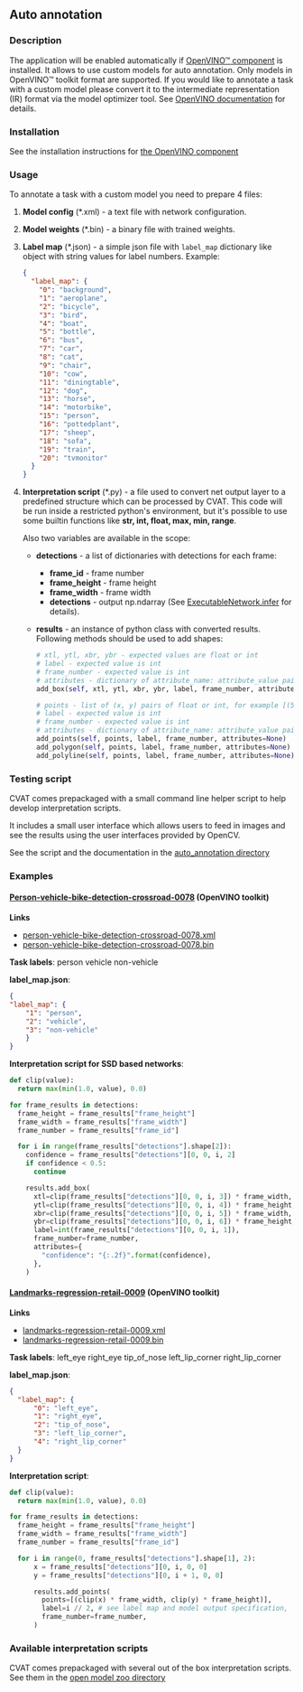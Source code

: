 ## Auto annotation

### Description

The application will be enabled automatically if
[OpenVINO&trade; component](../../../components/openvino)
is installed. It allows to use custom models for auto annotation. Only models in
OpenVINO&trade; toolkit format are supported. If you would like to annotate a
task with a custom model please convert it to the intermediate representation
(IR) format via the model optimizer tool. See [OpenVINO documentation](https://software.intel.com/en-us/articles/OpenVINO-InferEngine) for details.

### Installation

See the installation instructions for [the OpenVINO component](../../../components/openvino)

### Usage

To annotate a task with a custom model you need to prepare 4 files:
1. __Model config__ (*.xml) - a text file with network configuration.
1. __Model weights__ (*.bin) - a binary file with trained weights.
1. __Label map__ (*.json) - a simple json file with `label_map` dictionary like
object with string values for label numbers.
  Example:
    ```json
    {
      "label_map": {
        "0": "background",
        "1": "aeroplane",
        "2": "bicycle",
        "3": "bird",
        "4": "boat",
        "5": "bottle",
        "6": "bus",
        "7": "car",
        "8": "cat",
        "9": "chair",
        "10": "cow",
        "11": "diningtable",
        "12": "dog",
        "13": "horse",
        "14": "motorbike",
        "15": "person",
        "16": "pottedplant",
        "17": "sheep",
        "18": "sofa",
        "19": "train",
        "20": "tvmonitor"
      }
    }
    ```
1. __Interpretation script__ (*.py) - a file used to convert net output layer
to a predefined structure which can be processed by CVAT. This code will be run
inside a restricted python's environment, but it's possible to use some
builtin functions like __str, int, float, max, min, range__.

   Also two variables are available in the scope:

   - __detections__ - a list of dictionaries with detections for each frame:
      * __frame_id__ - frame number
      * __frame_height__ - frame height
      * __frame_width__ - frame width
      * __detections__ - output np.ndarray (See [ExecutableNetwork.infer](https://software.intel.com/en-us/articles/OpenVINO-InferEngine#inpage-nav-11-6-3) for details).

   - __results__ - an instance of python class with converted results.
     Following methods should be used to add shapes:
     ```python
     # xtl, ytl, xbr, ybr - expected values are float or int
     # label - expected value is int
     # frame_number - expected value is int
     # attributes - dictionary of attribute_name: attribute_value pairs, for example {"confidence": "0.83"}
     add_box(self, xtl, ytl, xbr, ybr, label, frame_number, attributes=None)

     # points - list of (x, y) pairs of float or int, for example [(57.3, 100), (67, 102.7)]
     # label - expected value is int
     # frame_number - expected value is int
     # attributes - dictionary of attribute_name: attribute_value pairs, for example {"confidence": "0.83"}
     add_points(self, points, label, frame_number, attributes=None)
     add_polygon(self, points, label, frame_number, attributes=None)
     add_polyline(self, points, label, frame_number, attributes=None)
     ```

### Testing script

CVAT comes prepackaged with a small command line helper script to help develop interpretation scripts.

It includes a small user interface which allows users to feed in images and see the results using
the user interfaces provided by OpenCV.

See the script and the documentation in the
[auto_annotation directory](https://github.com/opencv/cvat/tree/develop/utils/auto_annotation)

### Examples

#### [Person-vehicle-bike-detection-crossroad-0078](https://github.com/opencv/open_model_zoo/blob/2018/intel_models/person-vehicle-bike-detection-crossroad-0078/description/person-vehicle-bike-detection-crossroad-0078.md) (OpenVINO toolkit)

__Links__
- [person-vehicle-bike-detection-crossroad-0078.xml](https://download.01.org/openvinotoolkit/2018_R5/open_model_zoo/person-vehicle-bike-detection-crossroad-0078/FP32/person-vehicle-bike-detection-crossroad-0078.xml)
- [person-vehicle-bike-detection-crossroad-0078.bin](https://download.01.org/openvinotoolkit/2018_R5/open_model_zoo/person-vehicle-bike-detection-crossroad-0078/FP32/person-vehicle-bike-detection-crossroad-0078.bin)

__Task labels__: person vehicle non-vehicle

__label_map.json__:
```json
{
"label_map": {
    "1": "person",
    "2": "vehicle",
    "3": "non-vehicle"
    }
}
```
__Interpretation script for SSD based networks__:
```python
def clip(value):
  return max(min(1.0, value), 0.0)

for frame_results in detections:
  frame_height = frame_results["frame_height"]
  frame_width = frame_results["frame_width"]
  frame_number = frame_results["frame_id"]

  for i in range(frame_results["detections"].shape[2]):
    confidence = frame_results["detections"][0, 0, i, 2]
    if confidence < 0.5:
      continue

    results.add_box(
      xtl=clip(frame_results["detections"][0, 0, i, 3]) * frame_width,
      ytl=clip(frame_results["detections"][0, 0, i, 4]) * frame_height,
      xbr=clip(frame_results["detections"][0, 0, i, 5]) * frame_width,
      ybr=clip(frame_results["detections"][0, 0, i, 6]) * frame_height,
      label=int(frame_results["detections"][0, 0, i, 1]),
      frame_number=frame_number,
      attributes={
        "confidence": "{:.2f}".format(confidence),
      },
    )
```

#### [Landmarks-regression-retail-0009](https://github.com/opencv/open_model_zoo/blob/2018/intel_models/landmarks-regression-retail-0009/description/landmarks-regression-retail-0009.md) (OpenVINO toolkit)

__Links__
- [landmarks-regression-retail-0009.xml](https://download.01.org/openvinotoolkit/2018_R5/open_model_zoo/landmarks-regression-retail-0009/FP32/landmarks-regression-retail-0009.xml)
- [landmarks-regression-retail-0009.bin](https://download.01.org/openvinotoolkit/2018_R5/open_model_zoo/landmarks-regression-retail-0009/FP32/landmarks-regression-retail-0009.bin)

__Task labels__: left_eye right_eye tip_of_nose left_lip_corner right_lip_corner

__label_map.json__:
```json
{
  "label_map": {
      "0": "left_eye",
      "1": "right_eye",
      "2": "tip_of_nose",
      "3": "left_lip_corner",
      "4": "right_lip_corner"
  }
}
```
__Interpretation script__:
```python
def clip(value):
  return max(min(1.0, value), 0.0)

for frame_results in detections:
  frame_height = frame_results["frame_height"]
  frame_width = frame_results["frame_width"]
  frame_number = frame_results["frame_id"]

  for i in range(0, frame_results["detections"].shape[1], 2):
      x = frame_results["detections"][0, i, 0, 0]
      y = frame_results["detections"][0, i + 1, 0, 0]

      results.add_points(
        points=[(clip(x) * frame_width, clip(y) * frame_height)],
        label=i // 2, # see label map and model output specification,
        frame_number=frame_number,
      )
```

### Available interpretation scripts

CVAT comes prepackaged with several out of the box interpretation scripts.
See them in the [open model zoo directory](https://github.com/opencv/cvat/tree/develop/utils/open_model_zoo)
